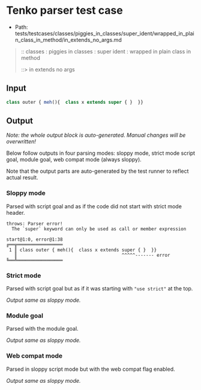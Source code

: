 # Tenko parser test case

- Path: tests/testcases/classes/piggies_in_classes/super_ident/wrapped_in_plain_class_in_method/in_extends_no_args.md

> :: classes : piggies in classes : super ident : wrapped in plain class in method
>
> ::> in extends no args

## Input

`````js
class outer { meh(){  class x extends super { }  }}
`````

## Output

_Note: the whole output block is auto-generated. Manual changes will be overwritten!_

Below follow outputs in four parsing modes: sloppy mode, strict mode script goal, module goal, web compat mode (always sloppy).

Note that the output parts are auto-generated by the test runner to reflect actual result.

### Sloppy mode

Parsed with script goal and as if the code did not start with strict mode header.

`````
throws: Parser error!
  The `super` keyword can only be used as call or member expression

start@1:0, error@1:38
╔══╦═════════════════
 1 ║ class outer { meh(){  class x extends super { }  }}
   ║                                       ^^^^^------- error
╚══╩═════════════════

`````

### Strict mode

Parsed with script goal but as if it was starting with `"use strict"` at the top.

_Output same as sloppy mode._

### Module goal

Parsed with the module goal.

_Output same as sloppy mode._

### Web compat mode

Parsed in sloppy script mode but with the web compat flag enabled.

_Output same as sloppy mode._

